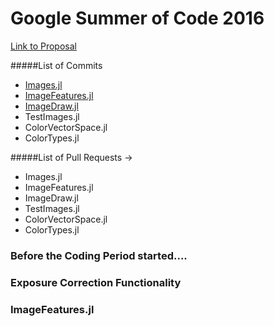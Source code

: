 # Google Summer of Code 2016

[Link to Proposal](https://docs.google.com/document/d/1XD_fpT6YpyK6Iv2Rues2RlU-15l4aBbUZTSz1V216pw/edit?usp=sharing)

#####List of Commits 
- [Images.jl](https://github.com/timholy/Images.jl/commits/master?author=mronian)
- [ImageFeatures.jl](https://github.com/JuliaImages/ImageFeatures.jl/commits/master?author=mronian)
- [ImageDraw.jl](https://github.com/JuliaImages/ImageDraw..jl/commits/master?author=mronian)
- TestImages.jl
- ColorVectorSpace.jl
- ColorTypes.jl

#####List of Pull Requests ->
- Images.jl
- ImageFeatures.jl
- ImageDraw.jl
- TestImages.jl
- ColorVectorSpace.jl
- ColorTypes.jl

### Before the Coding Period started....
### Exposure Correction Functionality
### ImageFeatures.jl
